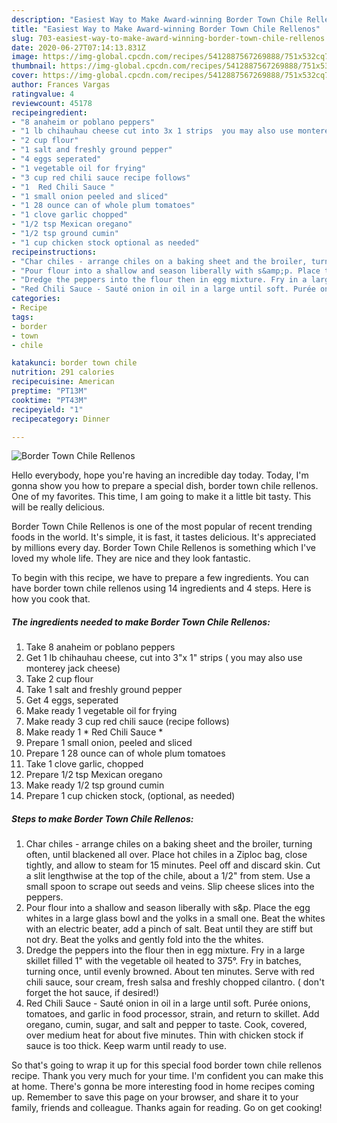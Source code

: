 ```yaml
---
description: "Easiest Way to Make Award-winning Border Town Chile Rellenos"
title: "Easiest Way to Make Award-winning Border Town Chile Rellenos"
slug: 703-easiest-way-to-make-award-winning-border-town-chile-rellenos
date: 2020-06-27T07:14:13.831Z
image: https://img-global.cpcdn.com/recipes/5412887567269888/751x532cq70/border-town-chile-rellenos-recipe-main-photo.jpg
thumbnail: https://img-global.cpcdn.com/recipes/5412887567269888/751x532cq70/border-town-chile-rellenos-recipe-main-photo.jpg
cover: https://img-global.cpcdn.com/recipes/5412887567269888/751x532cq70/border-town-chile-rellenos-recipe-main-photo.jpg
author: Frances Vargas
ratingvalue: 4
reviewcount: 45178
recipeingredient:
- "8 anaheim or poblano peppers"
- "1 lb chihauhau cheese cut into 3x 1 strips  you may also use monterey jack cheese"
- "2 cup flour"
- "1 salt and freshly ground pepper"
- "4 eggs seperated"
- "1 vegetable oil for frying"
- "3 cup red chili sauce recipe follows"
- "1  Red Chili Sauce "
- "1 small onion peeled and sliced"
- "1 28 ounce can of whole plum tomatoes"
- "1 clove garlic chopped"
- "1/2 tsp Mexican oregano"
- "1/2 tsp ground cumin"
- "1 cup chicken stock optional as needed"
recipeinstructions:
- "Char chiles - arrange chiles on a baking sheet and the broiler, turning often, until blackened all over. Place hot chiles in a Ziploc bag, close tightly, and allow to steam for 15 minutes. Peel off and discard skin. Cut a slit lengthwise at the top of the chile, about a 1/2&#34; from stem. Use a small spoon to scrape out seeds and veins. Slip cheese slices into the peppers."
- "Pour flour into a shallow and season liberally with s&amp;p. Place the egg whites in a large glass bowl and the yolks in a small one. Beat the whites with an electric beater, add a pinch of salt. Beat until they are stiff but not dry. Beat the yolks and gently fold into the the whites."
- "Dredge the peppers into the flour then in egg mixture. Fry in a large skillet filled 1&#34; with the vegetable oil heated to 375°. Fry in batches, turning once, until evenly browned. About ten minutes. Serve with red chili sauce, sour cream, fresh salsa and freshly chopped cilantro. ( don&#39;t forget the hot sauce, if desired!)"
- "Red Chili Sauce - Sauté onion in oil in a large until soft. Purée onions, tomatoes, and garlic in food processor, strain, and return to skillet. Add oregano, cumin, sugar, and salt and pepper to taste. Cook, covered,  over medium heat for about five minutes. Thin with chicken stock if sauce is too thick. Keep warm until ready to use."
categories:
- Recipe
tags:
- border
- town
- chile

katakunci: border town chile 
nutrition: 291 calories
recipecuisine: American
preptime: "PT13M"
cooktime: "PT43M"
recipeyield: "1"
recipecategory: Dinner

---
```



![Border Town Chile Rellenos](https://img-global.cpcdn.com/recipes/5412887567269888/751x532cq70/border-town-chile-rellenos-recipe-main-photo.jpg)

Hello everybody, hope you're having an incredible day today. Today, I'm gonna show you how to prepare a special dish, border town chile rellenos. One of my favorites. This time, I am going to make it a little bit tasty. This will be really delicious.

Border Town Chile Rellenos is one of the most popular of recent trending foods in the world. It's simple, it is fast, it tastes delicious. It's appreciated by millions every day. Border Town Chile Rellenos is something which I've loved my whole life. They are nice and they look fantastic.




To begin with this recipe, we have to prepare a few ingredients. You can have border town chile rellenos using 14 ingredients and 4 steps. Here is how you cook that.

<!--inarticleads1-->

##### The ingredients needed to make Border Town Chile Rellenos:

1. Take 8 anaheim or poblano peppers
1. Get 1 lb chihauhau cheese, cut into 3&#34;x 1&#34; strips ( you may also use monterey jack cheese)
1. Take 2 cup flour
1. Take 1 salt and freshly ground pepper
1. Get 4 eggs, seperated
1. Make ready 1 vegetable oil for frying
1. Make ready 3 cup red chili sauce (recipe follows)
1. Make ready 1 * Red Chili Sauce *
1. Prepare 1 small onion, peeled and sliced
1. Prepare 1 28 ounce can of whole plum tomatoes
1. Take 1 clove garlic, chopped
1. Prepare 1/2 tsp Mexican oregano
1. Make ready 1/2 tsp ground cumin
1. Prepare 1 cup chicken stock, (optional, as needed)




<!--inarticleads2-->

##### Steps to make Border Town Chile Rellenos:

1. Char chiles - arrange chiles on a baking sheet and the broiler, turning often, until blackened all over. Place hot chiles in a Ziploc bag, close tightly, and allow to steam for 15 minutes. Peel off and discard skin. Cut a slit lengthwise at the top of the chile, about a 1/2&#34; from stem. Use a small spoon to scrape out seeds and veins. Slip cheese slices into the peppers.
1. Pour flour into a shallow and season liberally with s&amp;p. Place the egg whites in a large glass bowl and the yolks in a small one. Beat the whites with an electric beater, add a pinch of salt. Beat until they are stiff but not dry. Beat the yolks and gently fold into the the whites.
1. Dredge the peppers into the flour then in egg mixture. Fry in a large skillet filled 1&#34; with the vegetable oil heated to 375°. Fry in batches, turning once, until evenly browned. About ten minutes. Serve with red chili sauce, sour cream, fresh salsa and freshly chopped cilantro. ( don&#39;t forget the hot sauce, if desired!)
1. Red Chili Sauce - Sauté onion in oil in a large until soft. Purée onions, tomatoes, and garlic in food processor, strain, and return to skillet. Add oregano, cumin, sugar, and salt and pepper to taste. Cook, covered,  over medium heat for about five minutes. Thin with chicken stock if sauce is too thick. Keep warm until ready to use.




So that's going to wrap it up for this special food border town chile rellenos recipe. Thank you very much for your time. I'm confident you can make this at home. There's gonna be more interesting food in home recipes coming up. Remember to save this page on your browser, and share it to your family, friends and colleague. Thanks again for reading. Go on get cooking!
